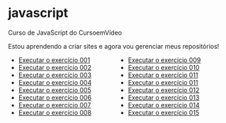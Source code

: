 # javascript
 Curso de JavaScript do CursoemVídeo

Estou aprendendo a criar sites e agora vou gerenciar meus repositórios!

<ul style="columns:2">
<li><a href="https://marcelmenezesr.github.io/javascript/aula04/ex001.html">Executar o exercício 001</a></li>
<li><a href="https://marcelmenezesr.github.io/javascript/aula06/ex002.html">Executar o exercício 002</a></li>
<li><a href="https://marcelmenezesr.github.io/javascript/aula06/ex003.html">Executar o exercício 003</a></li>
<li><a href="https://marcelmenezesr.github.io/javascript/aula06/ex004.html">Executar o exercício 004</a></li>
<li><a href="https://marcelmenezesr.github.io/javascript/aula09/ex005.html">Executar o exercício 005</a></li>
<li><a href="https://marcelmenezesr.github.io/javascript/aula10/ex006.html">Executar o exercício 006</a></li>
<li><a href="https://marcelmenezesr.github.io/javascript/aula10/ex007.html">Executar o exercício 007</a></li>
<li><a href="https://marcelmenezesr.github.io/javascript/aula11/ex008.js">Executar o exercício 008</a></li>
<li><a href="https://marcelmenezesr.github.io/javascript/aula11/ex009.js">Executar o exercício 009</a></li>
<li><a href="https://marcelmenezesr.github.io/javascript/aula11/ex010.html">Executar o exercício 010</a></li>
<li><a href="https://marcelmenezesr.github.io/javascript/aula11/ex011.html">Executar o exercício 011</a></li>
<li><a href="https://marcelmenezesr.github.io/javascript/aula12/ex011.js">Executar o exercício 011</a></li>
<li><a href="https://marcelmenezesr.github.io/javascript/aula12/ex012.js">Executar o exercício 012</a></li>
<li><a href="https://marcelmenezesr.github.io/javascript/aula12/ex013.js">Executar o exercício 013</a></li>
<li><a href="https://marcelmenezesr.github.io/javascript/aula12ex/ex014/ex014.html">Executar o exercício 014</a></li>
<li><a href="https://marcelmenezesr.github.io/javascript/aula12ex/ex015/ex015.html">Executar o exercício 015</a></li>
</ul>